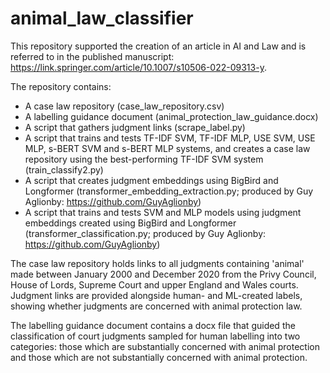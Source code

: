 # animal_law_classifier

This repository supported the creation of an article in AI and Law and is referred to in the published manuscript: https://link.springer.com/article/10.1007/s10506-022-09313-y. 

The repository contains:
 - A case law repository (case_law_repository.csv)
 - A labelling guidance document (animal_protection_law_guidance.docx)
 - A script that gathers judgment links (scrape_label.py)
 - A script that trains and tests TF-IDF SVM, TF-IDF MLP, USE SVM, USE MLP, s-BERT SVM and s-BERT MLP systems, and creates a case law repository using the best-performing TF-IDF SVM system (train_classify2.py)
 - A script that creates judgment embeddings using BigBird and Longformer (transformer_embedding_extraction.py; produced by Guy Aglionby: https://github.com/GuyAglionby)
 - A script that trains and tests SVM and MLP models using judgment embeddings created using BigBird and Longformer (transformer_classification.py; produced by Guy Aglionby: https://github.com/GuyAglionby)

The case law repository holds links to all judgments containing 'animal' made between January 2000 and December 2020 from the Privy Council, House of Lords, Supreme Court and upper England and Wales courts. Judgment links are provided alongside human- and ML-created labels, showing whether judgments are concerned with animal protection law.

The labelling guidance document contains a docx file that guided the classification of court judgments sampled for human labelling into two categories: those which are substantially concerned with animal protection and those which are not substantially concerned with animal protection.
